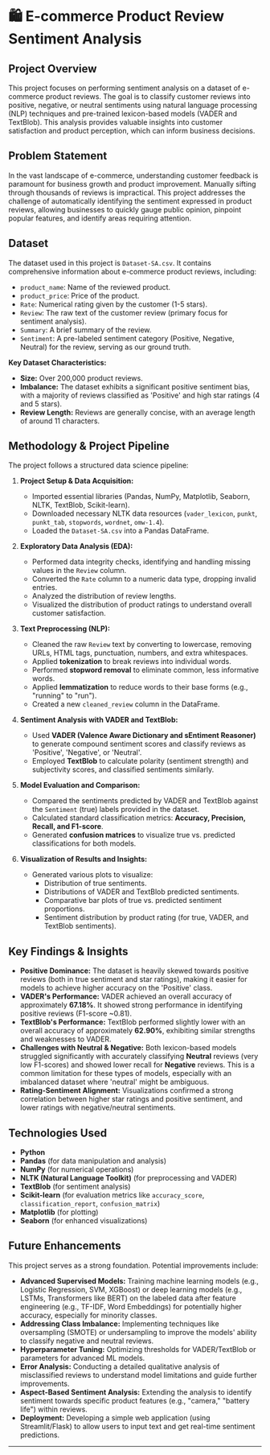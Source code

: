 # 🛍️ E-commerce Product Review Sentiment Analysis

## Project Overview

This project focuses on performing sentiment analysis on a dataset of e-commerce product reviews. The goal is to classify customer reviews into positive, negative, or neutral sentiments using natural language processing (NLP) techniques and pre-trained lexicon-based models (VADER and TextBlob). This analysis provides valuable insights into customer satisfaction and product perception, which can inform business decisions.

## Problem Statement

In the vast landscape of e-commerce, understanding customer feedback is paramount for business growth and product improvement. Manually sifting through thousands of reviews is impractical. This project addresses the challenge of automatically identifying the sentiment expressed in product reviews, allowing businesses to quickly gauge public opinion, pinpoint popular features, and identify areas requiring attention.

## Dataset

The dataset used in this project is `Dataset-SA.csv`. It contains comprehensive information about e-commerce product reviews, including:

* `product_name`: Name of the reviewed product.
* `product_price`: Price of the product.
* `Rate`: Numerical rating given by the customer (1-5 stars).
* `Review`: The raw text of the customer review (primary focus for sentiment analysis).
* `Summary`: A brief summary of the review.
* `Sentiment`: A pre-labeled sentiment category (Positive, Negative, Neutral) for the review, serving as our ground truth.

**Key Dataset Characteristics:**
* **Size:** Over 200,000 product reviews.
* **Imbalance:** The dataset exhibits a significant positive sentiment bias, with a majority of reviews classified as 'Positive' and high star ratings (4 and 5 stars).
* **Review Length:** Reviews are generally concise, with an average length of around 11 characters.

## Methodology & Project Pipeline

The project follows a structured data science pipeline:

1.  **Project Setup & Data Acquisition:**
    * Imported essential libraries (Pandas, NumPy, Matplotlib, Seaborn, NLTK, TextBlob, Scikit-learn).
    * Downloaded necessary NLTK data resources (`vader_lexicon`, `punkt`, `punkt_tab`, `stopwords`, `wordnet`, `omw-1.4`).
    * Loaded the `Dataset-SA.csv` into a Pandas DataFrame.

2.  **Exploratory Data Analysis (EDA):**
    * Performed data integrity checks, identifying and handling missing values in the `Review` column.
    * Converted the `Rate` column to a numeric data type, dropping invalid entries.
    * Analyzed the distribution of review lengths.
    * Visualized the distribution of product ratings to understand overall customer satisfaction.

3.  **Text Preprocessing (NLP):**
    * Cleaned the raw `Review` text by converting to lowercase, removing URLs, HTML tags, punctuation, numbers, and extra whitespaces.
    * Applied **tokenization** to break reviews into individual words.
    * Performed **stopword removal** to eliminate common, less informative words.
    * Applied **lemmatization** to reduce words to their base forms (e.g., "running" to "run").
    * Created a new `cleaned_review` column in the DataFrame.

4.  **Sentiment Analysis with VADER and TextBlob:**
    * Used **VADER (Valence Aware Dictionary and sEntiment Reasoner)** to generate compound sentiment scores and classify reviews as 'Positive', 'Negative', or 'Neutral'.
    * Employed **TextBlob** to calculate polarity (sentiment strength) and subjectivity scores, and classified sentiments similarly.

5.  **Model Evaluation and Comparison:**
    * Compared the sentiments predicted by VADER and TextBlob against the `Sentiment` (true) labels provided in the dataset.
    * Calculated standard classification metrics: **Accuracy, Precision, Recall, and F1-score**.
    * Generated **confusion matrices** to visualize true vs. predicted classifications for both models.

6.  **Visualization of Results and Insights:**
    * Generated various plots to visualize:
        * Distribution of true sentiments.
        * Distributions of VADER and TextBlob predicted sentiments.
        * Comparative bar plots of true vs. predicted sentiment proportions.
        * Sentiment distribution by product rating (for true, VADER, and TextBlob sentiments).

## Key Findings & Insights

* **Positive Dominance:** The dataset is heavily skewed towards positive reviews (both in true sentiment and star ratings), making it easier for models to achieve higher accuracy on the 'Positive' class.
* **VADER's Performance:** VADER achieved an overall accuracy of approximately **67.18%**. It showed strong performance in identifying positive reviews (F1-score ~0.81).
* **TextBlob's Performance:** TextBlob performed slightly lower with an overall accuracy of approximately **62.90%**, exhibiting similar strengths and weaknesses to VADER.
* **Challenges with Neutral & Negative:** Both lexicon-based models struggled significantly with accurately classifying **Neutral** reviews (very low F1-scores) and showed lower recall for **Negative** reviews. This is a common limitation for these types of models, especially with an imbalanced dataset where 'neutral' might be ambiguous.
* **Rating-Sentiment Alignment:** Visualizations confirmed a strong correlation between higher star ratings and positive sentiment, and lower ratings with negative/neutral sentiments.

## Technologies Used

* **Python**
* **Pandas** (for data manipulation and analysis)
* **NumPy** (for numerical operations)
* **NLTK (Natural Language Toolkit)** (for preprocessing and VADER)
* **TextBlob** (for sentiment analysis)
* **Scikit-learn** (for evaluation metrics like `accuracy_score`, `classification_report`, `confusion_matrix`)
* **Matplotlib** (for plotting)
* **Seaborn** (for enhanced visualizations)

## Future Enhancements

This project serves as a strong foundation. Potential improvements include:

* **Advanced Supervised Models:** Training machine learning models (e.g., Logistic Regression, SVM, XGBoost) or deep learning models (e.g., LSTMs, Transformers like BERT) on the labeled data after feature engineering (e.g., TF-IDF, Word Embeddings) for potentially higher accuracy, especially for minority classes.
* **Addressing Class Imbalance:** Implementing techniques like oversampling (SMOTE) or undersampling to improve the models' ability to classify negative and neutral reviews.
* **Hyperparameter Tuning:** Optimizing thresholds for VADER/TextBlob or parameters for advanced ML models.
* **Error Analysis:** Conducting a detailed qualitative analysis of misclassified reviews to understand model limitations and guide further improvements.
* **Aspect-Based Sentiment Analysis:** Extending the analysis to identify sentiment towards specific product features (e.g., "camera," "battery life") within reviews.
* **Deployment:** Developing a simple web application (using Streamlit/Flask) to allow users to input text and get real-time sentiment predictions.

---